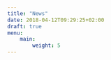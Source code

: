 ```yaml
---
title: "News"
date: 2018-04-12T09:29:25+02:00
draft: true
menu:
    main:
        weight: 5
---
```


